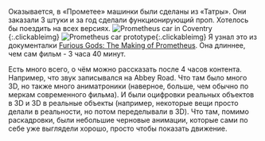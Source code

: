 ---
---
Оказывается, в «Прометее» машинки были сделаны из «Татры». Они заказали 3 штуки и за год сделали функционирующий проп. Хотелось бы поездить на всех версиях.
![Prometheus car in Сoventry]({{site.url}}/assets/images/prometheus_coventry.png){:.clickableimg}
![Prometheus car prototype]({{site.url}}/assets/images/prometheus_coventry_tatra_t813.png){:.clickableimg}
Я узнал это из документалки [Furious Gods: The Making of Prometheus](https://youtu.be/U7JHz1UCRIw). Oна длиннее, чем сам фильм - 3 часа 40 минут.

Есть много всего, о чём можно рассказать после 4 часов контента. Например, что звук записывался на Abbey Road. Что там было много 3D, но также много аниматроники (наверное, больше, чем обычно по меркам современного фильма). И были оцифровки реальных объектов в 3D и 3D в реальные объекты (например, некоторые вещи просто делали в реальности, но потом переделывали в 3D). Что там, помимо раскадровки, были небольшие черновые анимации, которые сами по себе уже выглядели хорошо, просто чтобы показать движение.